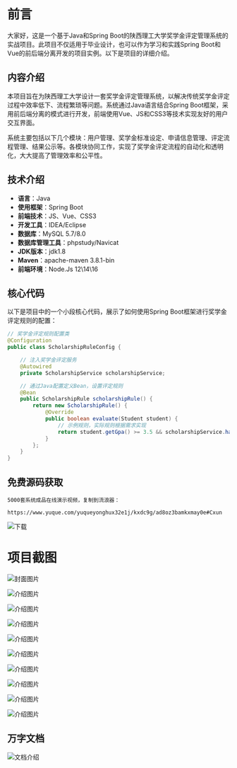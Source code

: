 # 前言

大家好，这是一个基于Java和Spring Boot的陕西理工大学奖学金评定管理系统的实战项目。此项目不仅适用于毕业设计，也可以作为学习和实践Spring Boot和Vue的前后端分离开发的项目实例。以下是项目的详细介绍。

## 内容介绍

本项目旨在为陕西理工大学设计一套奖学金评定管理系统，以解决传统奖学金评定过程中效率低下、流程繁琐等问题。系统通过Java语言结合Spring Boot框架，采用前后端分离的模式进行开发，前端使用Vue、JS和CSS3等技术实现友好的用户交互界面。

系统主要包括以下几个模块：用户管理、奖学金标准设定、申请信息管理、评定流程管理、结果公示等。各模块协同工作，实现了奖学金评定流程的自动化和透明化，大大提高了管理效率和公平性。

## 技术介绍

- **语言**：Java
- **使用框架**：Spring Boot
- **前端技术**：JS、Vue、CSS3
- **开发工具**：IDEA/Eclipse
- **数据库**：MySQL 5.7/8.0
- **数据库管理工具**：phpstudy/Navicat
- **JDK版本**：jdk1.8
- **Maven**：apache-maven 3.8.1-bin
- **前端环境**：Node.Js 12\14\16

## 核心代码

以下是项目中的一个小段核心代码，展示了如何使用Spring Boot框架进行奖学金评定规则的配置：

```java
// 奖学金评定规则配置类
@Configuration
public class ScholarshipRuleConfig {

    // 注入奖学金评定服务
    @Autowired
    private ScholarshipService scholarshipService;

    // 通过Java配置定义Bean，设置评定规则
    @Bean
    public ScholarshipRule scholarshipRule() {
        return new ScholarshipRule() {
            @Override
            public boolean evaluate(Student student) {
                // 示例规则，实际规则根据需求实现
                return student.getGpa() >= 3.5 && scholarshipService.hasReceivedNoPenalties(student);
            }
        };
    }
}
```

## 免费源码获取

```
5000套系统成品在线演示视频，复制到流浪器： 
```
```
https://www.yuque.com/yuqueyonghux32e1j/kxdc9g/ad8oz3bamkxmay0e#Cxun
```
![下载](https://img12.360buyimg.com/ddimg/jfs/t1/339687/11/1349/28408/68ad865fF412d7877/adaa650483a100f2.jpg)

# 项目截图

![封面图片](https://img13.360buyimg.com/ddimg/jfs/t1/289580/39/26626/159248/689e0dbbFda1a4647/66a47a9dba6ab95c.jpg)

![介绍图片](https://img12.360buyimg.com/ddimg/jfs/t1/290941/32/20944/30990/689e0d9aFcae06cd9/6dc4ff22d35680e0.jpg)

![介绍图片](https://img14.360buyimg.com/ddimg/jfs/t1/314893/26/26607/105439/689e0d9aFd8c06686/0f410652ed9e6b59.jpg)

![介绍图片](https://img11.360buyimg.com/ddimg/jfs/t1/301475/16/20385/28659/689e0d9cF37861097/ae56600b7c8f20f6.jpg)

![介绍图片](https://img13.360buyimg.com/ddimg/jfs/t1/313354/30/26291/69437/689e0d9cFb459e6dc/ee12c9c7d5a2cda9.jpg)

![介绍图片](https://img11.360buyimg.com/ddimg/jfs/t1/325256/36/4642/59012/689e0d9eF0b5e8689/2a2ab209ab399ff2.jpg)

![介绍图片](https://img13.360buyimg.com/ddimg/jfs/t1/325645/37/4598/43626/689e0d9eF74227783/83ce38336f6016a7.jpg)

![介绍图片](https://img10.360buyimg.com/ddimg/jfs/t1/321995/35/8628/61551/689e0d9fF0454b1f2/2fc6c14100902eb6.jpg)

![介绍图片](https://img14.360buyimg.com/ddimg/jfs/t1/314925/8/24309/36415/689e0da0Fe257ef8b/2a3f69eaa7d18b55.jpg)

![介绍图片](https://img11.360buyimg.com/ddimg/jfs/t1/316647/4/25557/45790/689e0da0Fd088fcd7/793941cc875e312c.jpg)


## 万字文档
![文档介绍](https://img14.360buyimg.com/ddimg/jfs/t1/338393/1/3576/156947/68b1ad0cF74dc525c/ff9cd6c574295685.jpg)
